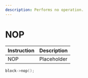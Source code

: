 ```yaml
---
description: Performs no operation.
---
```


# NOP

| Instruction | Description |
| :--- | :--- |
| NOP | Placeholder |

```cpp
block->nop();
```

